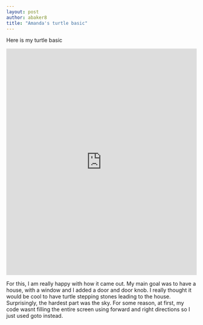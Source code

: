 ```yaml
---
layout: post
author: abaker8
title: "Amanda's turtle basic"
---
```

Here is my turtle basic


<iframe src="https://trinket.io/embed/python/3af593fea4" width="100%" height="600" frameborder="0" marginwidth="0" marginheight="0" allowfullscreen></iframe>


For this, I am really happy with how it came out. My main goal was to have a house, with a window and I added a door and door knob. I really thought it would be cool to have turtle stepping stones leading to the house.
Surprisingly, the hardest part was the sky. For some reason, at first, my code wasnt filling the entire screen using forward and right directions so I just used goto instead.
